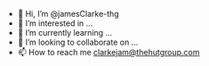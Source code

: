 - 👋 Hi, I’m @jamesClarke-thg
- 👀 I’m interested in ...
- 🌱 I’m currently learning ...
- 💞️ I’m looking to collaborate on ...
- 📫 How to reach me clarkejam@thehutgroup.com

<!---
jamesClarke-thg/jamesClarke-thg is a ✨ special ✨ repository because its `README.md` (this file) appears on your GitHub profile.
You can click the Preview link to take a look at your changes.
--->
